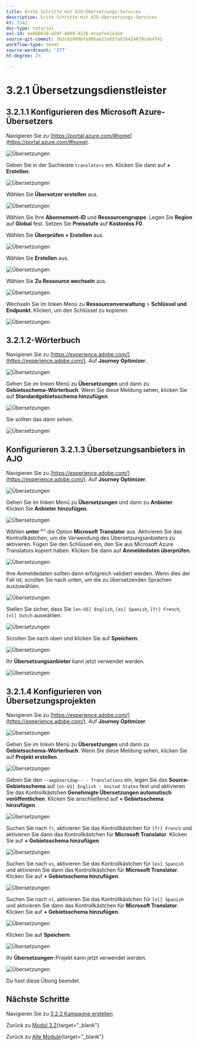 ```yaml
---
title: Erste Schritte mit AJO-Übersetzungs-Services
description: Erste Schritte mit AJO-Übersetzungs-Services
kt: 5342
doc-type: tutorial
exl-id: ee0b8650-a59f-4888-8228-4caafe4143e4
source-git-commit: 3b3c62499bfed86ab13a657a816424879cab4f42
workflow-type: tm+mt
source-wordcount: '377'
ht-degree: 2%

---
```


# 3.2.1 Übersetzungsdienstleister

## 3.2.1.1 Konfigurieren des Microsoft Azure-Übersetzers

Navigieren Sie zu [https://portal.azure.com/#home](https://portal.azure.com/#home).

![Übersetzungen](./images/transl1.png)

Geben Sie in der Suchleiste `translators` ein. Klicken Sie dann auf **+ Erstellen**.

![Übersetzungen](./images/transl2.png)

Wählen Sie **Übersetzer erstellen** aus.

![Übersetzungen](./images/transl3.png)

Wählen Sie Ihre **Abonnement-ID** und **Ressourcengruppe**.
Legen Sie **Region** auf **Global** fest.
Setzen Sie **Preisstufe** auf **Kostenlos F0**.

Wählen Sie **Überprüfen + Erstellen** aus.

![Übersetzungen](./images/transl4.png)

Wählen Sie **Erstellen** aus.

![Übersetzungen](./images/transl5.png)

Wählen Sie **Zu Ressource wechseln** aus.

![Übersetzungen](./images/transl6.png)

Wechseln Sie im linken Menü zu **Ressourcenverwaltung** > **Schlüssel und Endpunkt**. Klicken, um den Schlüssel zu kopieren.

![Übersetzungen](./images/transl7.png)

## 3.2.1.2-Wörterbuch

Navigieren Sie zu [https://experience.adobe.com/](https://experience.adobe.com/). Auf **Journey Optimizer**.

![Übersetzungen](./images/ajolp1.png)

Gehen Sie im linken Menü zu **Übersetzungen** und dann zu **Gebietsschema-Wörterbuch**. Wenn Sie diese Meldung sehen, klicken Sie auf **Standardgebietsschema hinzufügen**.

![Übersetzungen](./images/locale1.png)

Sie sollten das dann sehen.

![Übersetzungen](./images/locale2.png)

## Konfigurieren 3.2.1.3 Übersetzungsanbieters in AJO

Navigieren Sie zu [https://experience.adobe.com/](https://experience.adobe.com/). Auf **Journey Optimizer**.

![Übersetzungen](./images/ajolp1.png)

Gehen Sie im linken Menü zu **Übersetzungen** und dann zu **Anbieter**. Klicken Sie **Anbieter hinzufügen**.

![Übersetzungen](./images/transl8.png)

Wählen **unter &quot;**&quot; die Option **Microsoft Translator** aus. Aktivieren Sie das Kontrollkästchen, um die Verwendung des Übersetzungsanbieters zu aktivieren. Fügen Sie den Schlüssel ein, den Sie aus Microsoft Azure Translators kopiert haben. Klicken Sie dann auf **Anmeldedaten überprüfen**.

![Übersetzungen](./images/transl9.png)

Ihre Anmeldedaten sollten dann erfolgreich validiert werden. Wenn dies der Fall ist, scrollen Sie nach unten, um die zu übersetzenden Sprachen auszuwählen.

![Übersetzungen](./images/transl10.png)

Stellen Sie sicher, dass Sie `[en-US] English`, `[es] Spanish`, `[fr] French`, `[nl] Dutch` auswählen.

![Übersetzungen](./images/transl11.png)

Scrollen Sie nach oben und klicken Sie auf **Speichern**.

![Übersetzungen](./images/transl12.png)

Ihr **Übersetzungsanbieter** kann jetzt verwendet werden.

![Übersetzungen](./images/transl13.png)

## 3.2.1.4 Konfigurieren von Übersetzungsprojekten

Navigieren Sie zu [https://experience.adobe.com/](https://experience.adobe.com/). Auf **Journey Optimizer**.

![Übersetzungen](./images/ajolp1.png)

Gehen Sie im linken Menü zu **Übersetzungen** und dann zu **Gebietsschema-Wörterbuch**. Wenn Sie diese Meldung sehen, klicken Sie auf **Projekt erstellen**.

![Übersetzungen](./images/ajoprovider1.png)

Geben Sie den `--aepUserLdap-- - Translations` ein, legen Sie das **Source-Gebietsschema** auf `[en-US] English - United States` fest und aktivieren Sie das Kontrollkästchen **Genehmigte Übersetzungen automatisch veröffentlichen**. Klicken Sie anschließend auf **+ Gebietsschema hinzufügen**.

![Übersetzungen](./images/ajoprovider1a.png)

Suchen Sie nach `fr`, aktivieren Sie das Kontrollkästchen für `[fr] French` und aktivieren Sie dann das Kontrollkästchen für **Microsoft Translator**. Klicken Sie auf **+ Gebietsschema hinzufügen**.

![Übersetzungen](./images/ajoprovider2.png)

Suchen Sie nach `es`, aktivieren Sie das Kontrollkästchen für `[es] Spanish` und aktivieren Sie dann das Kontrollkästchen für **Microsoft Translator**. Klicken Sie auf **+ Gebietsschema hinzufügen**.

![Übersetzungen](./images/ajoprovider3.png)

Suchen Sie nach `nl`, aktivieren Sie das Kontrollkästchen für `[nl] Spanish` und aktivieren Sie dann das Kontrollkästchen für **Microsoft Translator**. Klicken Sie auf **+ Gebietsschema hinzufügen**.

![Übersetzungen](./images/ajoprovider6.png)

Klicken Sie auf **Speichern**.

![Übersetzungen](./images/ajoprovider8.png)

Ihr **Übersetzungen**-Projekt kann jetzt verwendet werden.

![Übersetzungen](./images/ajoprovider9.png)

Du hast diese Übung beendet.

## Nächste Schritte

Navigieren Sie zu [3.2.2 Kampagne erstellen](./ex2.md)

Zurück zu [Modul 3.2](./ajotranslationsvcs.md){target="_blank"}

Zurück zu [Alle Module](./../../../overview.md){target="_blank"}